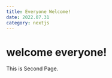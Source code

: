 ```yaml
---
title: Everyone Welcome!
date: 2022.07.31
category: nextjs
---
```


# welcome everyone!

This is Second Page.
